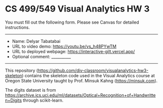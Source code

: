 # CS 499/549 Visual Analytics HW 3


You must fill out the following form. Please see Canvas for detailed instructions.

---
- Name: Delyar Tabatabai
- URL to video demo: https://youtu.be/vs_h48PYwTM
- URL to deployed webpage: https://interactive-gilt.vercel.app/
- Optional comment: __________

---

This repository (https://github.com/div-classroom/visualanalytics-hw3-skeleton) contains the skeleton code used in the Visual Analytics course at Oregon State University taught by Prof. Minsuk Kahng (https://minsuk.com).

The digits dataset is from https://archive.ics.uci.edu/ml/datasets/Optical+Recognition+of+Handwritten+Digits through scikit-learn.


